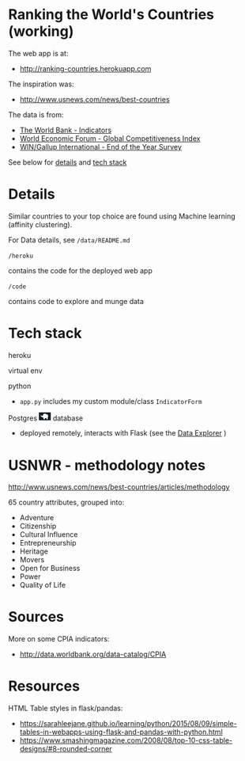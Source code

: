 Ranking the World's Countries (working)
===============================================================================

The web app is at:

* http://ranking-countries.herokuapp.com

The inspiration was:

* http://www.usnews.com/news/best-countries

The data is from:

* [The World Bank - Indicators](http://data.worldbank.org)
* [World Economic Forum - Global Competitiveness Index](http://reports.weforum.org/global-competitiveness-report-2014-2015/)
* [WIN/Gallup International - End of the Year Survey](http://www.wingia.com/en/services/end_of_year_survey_2015/global_regional_results/9/53/)

See below for [details](#details) and [tech stack](#tech-stack)

Details
===============================================================================
Similar countries to your top choice are found using Machine learning (affinity clustering).

For Data details, see `/data/README.md` 

`/heroku`

contains the code for the deployed web app

`/code`

contains code to explore and munge data



Tech stack
===============================================================================

heroku

virtual env

python

* `app.py` includes my custom module/class `IndicatorForm`

Postgres <img src="https://raw.githubusercontent.com/pavopax/ranking-countries/master/heroku/static/img/ele.png" width="24px"> database
*  deployed remotely, interacts with Flask (see the [Data Explorer](http://indicated.herokuapp.com/explorer) )




USNWR - methodology notes
===============================================================================
http://www.usnews.com/news/best-countries/articles/methodology

65 country attributes, grouped into:
* Adventure
* Citizenship
* Cultural Influence
* Entrepreneurship
* Heritage
* Movers
* Open for Business
* Power
* Quality of Life

Sources 
===============================================================================
More on some CPIA indicators:
* http://data.worldbank.org/data-catalog/CPIA

Resources
===============================================================================

HTML Table styles in flask/pandas:
* https://sarahleejane.github.io/learning/python/2015/08/09/simple-tables-in-webapps-using-flask-and-pandas-with-python.html
* https://www.smashingmagazine.com/2008/08/top-10-css-table-designs/#8-rounded-corner


